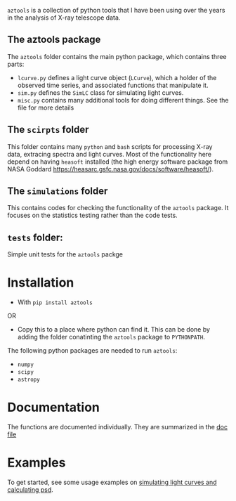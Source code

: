 `aztools` is a collection of python tools that I have been using over the years in the analysis of X-ray telescope data.

## The aztools package
The `aztools` folder contains the main python package, which contains three parts:
- `lcurve.py` defines a light curve object (`LCurve`), which a holder of the observed time series, and associated functions that manipulate it.
- `sim.py` defines the `SimLC` class for simulating light curves.
- `misc.py` contains many additional tools for doing different things. See the file for more details


## The `scirpts` folder
This folder contains many `python` and `bash` scripts for processing X-ray data, extracing spectra and light curves. Most of the functionality here depend on having `heasoft` installed (the high energy software package from NASA Goddard https://heasarc.gsfc.nasa.gov/docs/software/heasoft/).


## The `simulations` folder
This contains codes for checking the functionality of the `aztools` package. It focuses on the statistics testing rather than the code tests.

## `tests` folder:
Simple unit tests for the `aztools` packge


# Installation
- With `pip install aztools`

OR

- Copy this to a place where python can find it. This can be done by adding the folder conatinting the `aztools` package to `PYTHONPATH`.

The following python packages are needed to run `aztools`:
- `numpy`
- `scipy`
- `astropy`

# Documentation
The functions are documented individually. They are summarized in the [doc file]

# Examples
To get started, see some usage examples on [simulating light curves and calculating psd].


[doc file]: docs
[simulating light curves and calculating psd]: examples/example1
